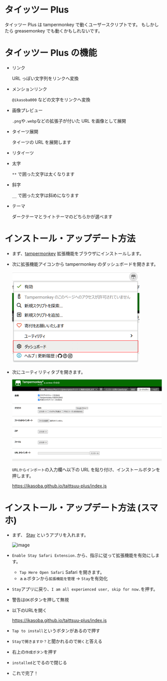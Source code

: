 # タイッツー Plus

タイッツー Plus は tampermonkey で動くユーザースクリプトです。
もしかしたら greasemonkey でも動くかもしれないです。

# タイッツー Plus の機能

- リンク

  URL っぽい文字列をリンクへ変換

- メンションリンク

  `@ikasoba000` などの文字をリンクへ変換

- 画像プレビュー

  `.png`や`.webp`などの拡張子が付いた URL を画像として展開

- タイーツ展開

  タイーツの URL を展開します

- リタイーツ

- 太字

  `**` で囲った文字は太くなります

- 斜字

  `__` で囲った文字は斜めになります

- テーマ

  ダークテーマとライトテーマのどちらかが選べます

# インストール・アップデート方法

- まず、[tampermonkey](https://www.tampermonkey.net/) 拡張機能をブラウザにインストールします。

- 次に拡張機能アイコンから tampermonkey のダッシュボードを開きます。

  ![](./doc/tampermonkey-open-dashboard.png)

- 次にユーティリティタブを開きます。

  ![Alt text](./doc/tampermonkey-utility-tab.png)

  `URLからインポート`の入力欄へ以下の URL を貼り付け、インストールボタンを押します。

  https://ikasoba.github.io/taittsuu-plus/index.js

# インストール・アップデート方法 (スマホ)

- まず、 [Stay](https://apps.apple.com/jp/app/stay-safari-companion/id1591620171) というアプリを入れます。

  ![image](https://github.com/ikasoba/taittsuu-plus/assets/57828948/11450347-439b-44e6-8c0a-cc78b57815fc)

- `Enable Stay Safari Extension.`から、指示に従って拡張機能を有効にします。
  - `Tap Here Open Safari` Safari を開きます。
  - `ぁぁ`ボタンから`拡張機能を管理` -> `Stay`を有効化

- `Stay`アプリに戻り、`I am all experienced user, skip for now.`を押す。
- 警告は`OK`ボタンを押して無視

- 以下のURLを開く

  https://ikasoba.github.io/taittsuu-plus/index.js

- `Tap to install`というボタンがあるので押す

- `Stayで開きますか？`と聞かれるので`開く`と答える

- 右上の`作成ボタン`を押す

- `installed`とでるので閉じる

- これで完了！
